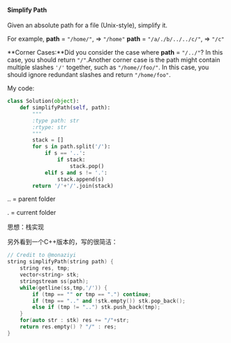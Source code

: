 #### Simplify Path

Given an absolute path for a file (Unix-style), simplify it.

For example,
**path** = `"/home/"`, => `"/home"`
**path** = `"/a/./b/../../c/"`, => `"/c"`

**Corner Cases:**Did you consider the case where **path** = `"/../"`?
In this case, you should return `"/"`.Another corner case is the path might contain multiple slashes `'/'` together, such as `"/home//foo/"`.
In this case, you should ignore redundant slashes and return `"/home/foo"`.

My code: 

```python
class Solution(object):
    def simplifyPath(self, path):
        """
        :type path: str
        :rtype: str
        """
        stack = []
        for s in path.split('/'):
            if s == '..':
                if stack:
                    stack.pop()
            elif s and s != '.':
                stack.append(s)
        return '/'+'/'.join(stack)
```

.. = parent folder

.  = current folder

思想：栈实现

另外看到一个C++版本的，写的很简洁：

```c++
// Credit to @monaziyi 
string simplifyPath(string path) {
    string res, tmp;
    vector<string> stk;
    stringstream ss(path);
    while(getline(ss,tmp,'/')) {
        if (tmp == "" or tmp == ".") continue;
        if (tmp == ".." and !stk.empty()) stk.pop_back();
        else if (tmp != "..") stk.push_back(tmp);
    }
    for(auto str : stk) res += "/"+str;
    return res.empty() ? "/" : res;
}
```

